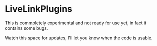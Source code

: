 # LiveLinkPlugins

This is commpletely experimental and not ready for use yet, in fact it contains some bugs.

Watch this space for updates, I'll let you know when the code is usable.
